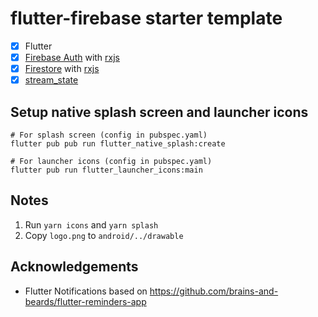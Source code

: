 # flutter-firebase starter template

- [x] Flutter
- [x] [Firebase Auth](https://firebase.google.com/docs/auth) with [rxjs](https://pub.dev/packages/rxdart)
- [x] [Firestore](https://firebase.google.com/docs/firestore) with [rxjs](https://pub.dev/packages/rxdart)
- [x] [stream_state](https://pub.dev/packages/stream_state)

## Setup native splash screen and launcher icons

```
# For splash screen (config in pubspec.yaml)
flutter pub pub run flutter_native_splash:create

# For launcher icons (config in pubspec.yaml)
flutter pub run flutter_launcher_icons:main
```

## Notes

1. Run `yarn icons` and `yarn splash`
2. Copy `logo.png` to `android/../drawable`

## Acknowledgements

- Flutter Notifications based on https://github.com/brains-and-beards/flutter-reminders-app
